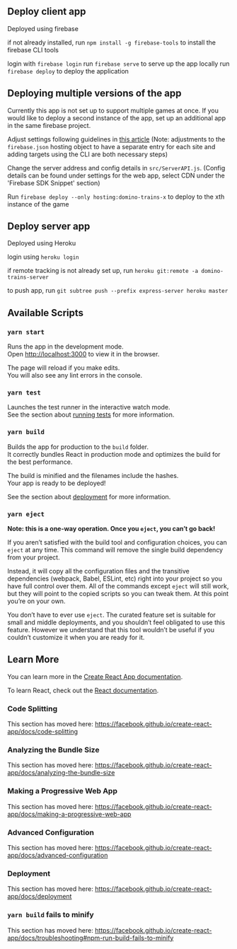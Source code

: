 ## Deploy client app

Deployed using firebase

if not already installed, run `npm install -g firebase-tools` to install the firebase CLI tools

login with `firebase login`
run `firebase serve` to serve up the app locally
run `firebase deploy` to deploy the application

## Deploying multiple versions of the app

Currently this app is not set up to support multiple games at once. If you would
like to deploy a second instance of the app, set up an additional app in the
same firebase project.

Adjust settings following guidelines in [this
article](https://firebase.googleblog.com/2018/08/one-project-multiple-sites-plus-boost.html)
(Note: adjustments to the `firebase.json` hosting object to have a separate
entry for each site and adding targets using the CLI are both necessary steps)

Change the server address and config details in `src/ServerAPI.js`. (Config
details can be found under settings for the web app, select CDN under the 'Firebase
SDK Snippet' section)

Run `firebase deploy --only hosting:domino-trains-x` to deploy to the xth instance of the game

## Deploy server app

Deployed using Heroku

login using `heroku login`

if remote tracking is not already set up, run `heroku git:remote -a domino-trains-server`

to push app, run `git subtree push --prefix express-server heroku master`

## Available Scripts

### `yarn start`

Runs the app in the development mode.<br />
Open [http://localhost:3000](http://localhost:3000) to view it in the browser.

The page will reload if you make edits.<br />
You will also see any lint errors in the console.

### `yarn test`

Launches the test runner in the interactive watch mode.<br />
See the section about [running tests](https://facebook.github.io/create-react-app/docs/running-tests) for more information.

### `yarn build`

Builds the app for production to the `build` folder.<br />
It correctly bundles React in production mode and optimizes the build for the best performance.

The build is minified and the filenames include the hashes.<br />
Your app is ready to be deployed!

See the section about [deployment](https://facebook.github.io/create-react-app/docs/deployment) for more information.

### `yarn eject`

**Note: this is a one-way operation. Once you `eject`, you can’t go back!**

If you aren’t satisfied with the build tool and configuration choices, you can `eject` at any time. This command will remove the single build dependency from your project.

Instead, it will copy all the configuration files and the transitive dependencies (webpack, Babel, ESLint, etc) right into your project so you have full control over them. All of the commands except `eject` will still work, but they will point to the copied scripts so you can tweak them. At this point you’re on your own.

You don’t have to ever use `eject`. The curated feature set is suitable for small and middle deployments, and you shouldn’t feel obligated to use this feature. However we understand that this tool wouldn’t be useful if you couldn’t customize it when you are ready for it.

## Learn More

You can learn more in the [Create React App documentation](https://facebook.github.io/create-react-app/docs/getting-started).

To learn React, check out the [React documentation](https://reactjs.org/).

### Code Splitting

This section has moved here: https://facebook.github.io/create-react-app/docs/code-splitting

### Analyzing the Bundle Size

This section has moved here: https://facebook.github.io/create-react-app/docs/analyzing-the-bundle-size

### Making a Progressive Web App

This section has moved here: https://facebook.github.io/create-react-app/docs/making-a-progressive-web-app

### Advanced Configuration

This section has moved here: https://facebook.github.io/create-react-app/docs/advanced-configuration

### Deployment

This section has moved here: https://facebook.github.io/create-react-app/docs/deployment

### `yarn build` fails to minify

This section has moved here: https://facebook.github.io/create-react-app/docs/troubleshooting#npm-run-build-fails-to-minify
